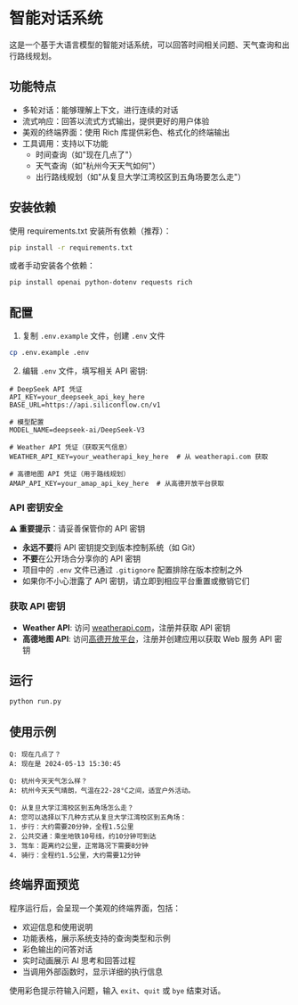 # 智能对话系统

这是一个基于大语言模型的智能对话系统，可以回答时间相关问题、天气查询和出行路线规划。

## 功能特点

- 多轮对话：能够理解上下文，进行连续的对话
- 流式响应：回答以流式方式输出，提供更好的用户体验
- 美观的终端界面：使用 Rich 库提供彩色、格式化的终端输出
- 工具调用：支持以下功能
  - 时间查询（如"现在几点了"）
  - 天气查询（如"杭州今天天气如何"）
  - 出行路线规划（如"从复旦大学江湾校区到五角场要怎么走"）

## 安装依赖

使用 requirements.txt 安装所有依赖（推荐）：

```bash
pip install -r requirements.txt
```

或者手动安装各个依赖：

```bash
pip install openai python-dotenv requests rich
```

## 配置

1. 复制 `.env.example` 文件，创建 `.env` 文件

```bash
cp .env.example .env
```

2. 编辑 `.env` 文件，填写相关 API 密钥:

```
# DeepSeek API 凭证
API_KEY=your_deepseek_api_key_here
BASE_URL=https://api.siliconflow.cn/v1

# 模型配置
MODEL_NAME=deepseek-ai/DeepSeek-V3

# Weather API 凭证（获取天气信息）
WEATHER_API_KEY=your_weatherapi_key_here  # 从 weatherapi.com 获取

# 高德地图 API 凭证（用于路线规划）
AMAP_API_KEY=your_amap_api_key_here  # 从高德开放平台获取
```

### API 密钥安全

**⚠️ 重要提示**：请妥善保管你的 API 密钥

- **永远不要**将 API 密钥提交到版本控制系统（如 Git）
- **不要**在公开场合分享你的 API 密钥
- 项目中的 `.env` 文件已通过 `.gitignore` 配置排除在版本控制之外
- 如果你不小心泄露了 API 密钥，请立即到相应平台重置或撤销它们

### 获取 API 密钥

- **Weather API**: 访问 [weatherapi.com](https://www.weatherapi.com/)，注册并获取 API 密钥
- **高德地图 API**: 访问[高德开放平台](https://lbs.amap.com/)，注册并创建应用以获取 Web 服务 API 密钥

## 运行

```bash
python run.py
```

## 使用示例

```
Q: 现在几点了？
A: 现在是 2024-05-13 15:30:45

Q: 杭州今天天气怎么样？
A: 杭州今天天气晴朗，气温在22-28°C之间，适宜户外活动。

Q: 从复旦大学江湾校区到五角场怎么走？
A: 您可以选择以下几种方式从复旦大学江湾校区到五角场：
1. 步行：大约需要20分钟，全程1.5公里
2. 公共交通：乘坐地铁10号线，约10分钟可到达
3. 驾车：距离约2公里，正常路况下需要8分钟
4. 骑行：全程约1.5公里，大约需要12分钟
```

## 终端界面预览

程序运行后，会呈现一个美观的终端界面，包括：

- 欢迎信息和使用说明
- 功能表格，展示系统支持的查询类型和示例
- 彩色输出的问答对话
- 实时动画展示 AI 思考和回答过程
- 当调用外部函数时，显示详细的执行信息

使用彩色提示符输入问题，输入 `exit`、`quit` 或 `bye` 结束对话。 
